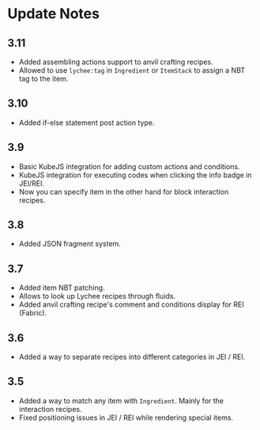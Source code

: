 # Update Notes

## 3.11

 - Added assembling actions support to anvil crafting recipes.
 - Allowed to use `lychee:tag` in `Ingredient` or `ItemStack` to assign a NBT tag to the item.

## 3.10

 - Added if-else statement post action type.

## 3.9

 - Basic KubeJS integration for adding custom actions and conditions.
 - KubeJS integration for executing codes when clicking the info badge in JEI/REI.
 - Now you can specify item in the other hand for block interaction recipes.

## 3.8

 - Added JSON fragment system.

## 3.7

 - Added item NBT patching.
 - Allows to look up Lychee recipes through fluids.
 - Added anvil crafting recipe's comment and conditions display for REI (Fabric).

## 3.6

 - Added a way to separate recipes into different categories in JEI / REI.

## 3.5

 - Added a way to match any item with `Ingredient`. Mainly for the interaction recipes.
 - Fixed positioning issues in JEI / REI while rendering special items.
